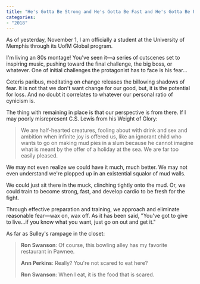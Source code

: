 ```yaml
---
title: "He's Gotta Be Strong and He's Gotta Be Fast and He's Gotta Be Fresh from the Fight (1984)."
categories:
- "2018"
---
```


As of yesterday, November 1, I am officially a student at the University of Memphis through its UofM Global program.

I'm living an 80s montage! You've seen it—a series of cutscenes set to inspiring music, pushing toward the final challenge, the big boss, or whatever. One of initial challenges the protagonist has to face is his fear...

Ceteris paribus, meditating on change releases the billowing shadows of fear. It is not that we don't want change for our good, but, it is the potential for loss. And no doubt it correlates to whatever our personal ratio of cynicism is.

The thing with remaining in place is that our perspective is from there. If I may poorly misrepresent C.S. Lewis from his Weight of Glory:

> We are half-hearted creatures, fooling about with drink and sex and ambition when infinite joy is offered us, like an ignorant child who wants to go on making mud pies in a slum because he cannot imagine what is meant by the offer of a holiday at the sea. We are far too easily pleased.

We may not even realize we could have it much, much better. We may not even understand we're plopped up in an existential squalor of mud walls.

We could just sit there in the muck, clinching tightly onto the mud. Or, we could train to become strong, fast, and develop cardio to be fresh for the fight.

Through effective preparation and training, we approach and eliminate reasonable fear—wax on, wax off. As it has been said, "You've got to give to live...if you know what you want, just go on out and get it."

As far as Sulley's rampage in the closet:

> **Ron Swanson**: Of course, this bowling alley has my favorite restaurant in Pawnee.
>
> **Ann Perkins**: Really? You're not scared to eat here?
>
> **Ron Swanson**: When I eat, it is the food that is scared.